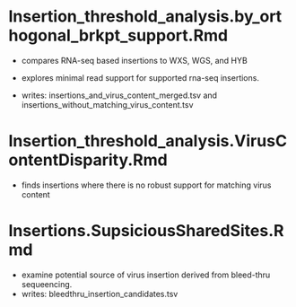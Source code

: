 


# Insertion_threshold_analysis.by_orthogonal_brkpt_support.Rmd
- compares RNA-seq based insertions to WXS, WGS, and HYB
- explores minimal read support for supported rna-seq insertions.

- writes: insertions_and_virus_content_merged.tsv and insertions_without_matching_virus_content.tsv
    
# Insertion_threshold_analysis.VirusContentDisparity.Rmd
- finds insertions where there is no robust support for matching virus content

# Insertions.SupsiciousSharedSites.Rmd
- examine potential source of virus insertion derived from bleed-thru sequeencing.
- writes: bleedthru_insertion_candidates.tsv

